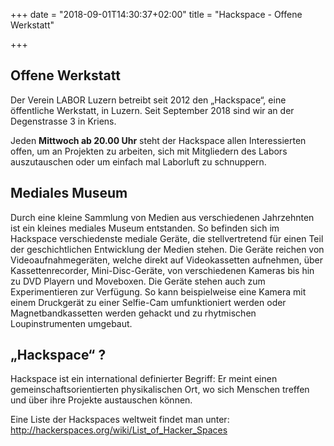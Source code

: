 +++
date = "2018-09-01T14:30:37+02:00"
title = "Hackspace - Offene Werkstatt"

+++

## Offene Werkstatt

Der Verein LABOR Luzern betreibt seit 2012 den „Hackspace“, eine öffentliche Werkstatt, in Luzern. Seit September 2018 sind wir an der Degenstrasse 3 in Kriens.  

Jeden **Mittwoch ab 20.00 Uhr** steht der Hackspace allen Interessierten offen, um an Projekten zu arbeiten, sich mit Mitgliedern des Labors auszutauschen oder um einfach mal Laborluft zu schnuppern.

## Mediales Museum

Durch eine kleine Sammlung von Medien aus verschiedenen Jahrzehnten ist ein kleines mediales Museum entstanden. So befinden sich im Hackspace verschiedenste mediale Geräte, die stellvertretend für einen Teil der geschichtlichen Entwicklung der Medien stehen. Die Geräte reichen von Videoaufnahmegeräten, welche direkt auf Videokassetten aufnehmen, über Kassettenrecorder, Mini-Disc-Geräte, von verschiedenen Kameras bis hin zu DVD Playern und Moveboxen. Die Geräte stehen auch zum Experimentieren zur Verfügung. So kann beispielweise eine Kamera mit einem Druckgerät zu einer Selfie-Cam umfunktioniert werden oder Magnetbandkassetten werden gehackt und zu rhytmischen Loupinstrumenten umgebaut.

## „Hackspace“ ?
Hackspace ist ein international definierter Begriff: Er meint einen gemeinschaftsorientierten physikalischen Ort, wo sich Menschen treffen und über ihre Projekte austauschen können.

Eine Liste der Hackspaces weltweit findet man unter:
http://hackerspaces.org/wiki/List_of_Hacker_Spaces
